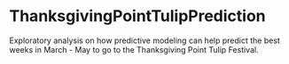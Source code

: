 # ThanksgivingPointTulipPrediction
Exploratory analysis on how predictive modeling can help predict the best weeks in March - May to go to the Thanksgiving Point Tulip Festival.
